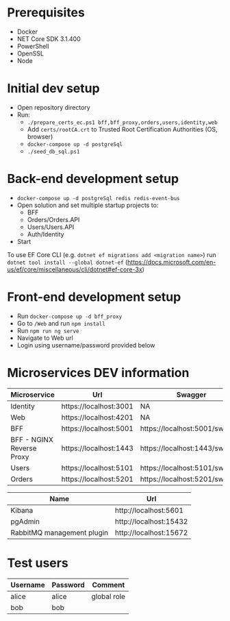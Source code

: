 # Prerequisites
* Docker
* NET Core SDK 3.1.400
* PowerShell
* OpenSSL
* Node

# Initial dev setup
* Open repository directory
* Run:
  * `./prepare_certs_ec.ps1 bff,bff_proxy,orders,users,identity,web`
  * Add `certs/rootCA.crt` to Trusted Root Certification Authorities (OS, browser)
  * `docker-compose up -d postgreSql`
  * `./seed_db_sql.ps1`

# Back-end development setup
* `docker-compose up -d postgreSql redis redis-event-bus`
* Open solution and set multiple startup projects to:
  * BFF
  * Orders/Orders.API
  * Users/Users.API
  * Auth/Identity
* Start

To use EF Core CLI (e.g. `dotnet ef migrations add <migration name>`) run `dotnet tool install --global dotnet-ef` (https://docs.microsoft.com/en-us/ef/core/miscellaneous/cli/dotnet#ef-core-3x)

# Front-end development setup
* Run `docker-compose up -d bff_proxy`
* Go to `/Web` and run `npm install`
* Run `npm run ng serve`
* Navigate to Web url
* Login using username/password provided below

# Microservices DEV information
Microservice | Url | Swagger
--- | --- | ---
Identity | https://localhost:3001 | NA
Web | https://localhost:4201 | NA
BFF | https://localhost:5001 | https://localhost:5001/swagger
BFF - NGINX Reverse Proxy | https://localhost:1443 | https://localhost:1443/swagger
Users | https://localhost:5101 | https://localhost:5101/swagger
Orders | https://localhost:5201 | https://localhost:5201/swagger

Name | Url
--- | ---
Kibana | http://localhost:5601
pgAdmin | http://localhost:15432
RabbitMQ management plugin | http://localhost:15672


# Test users
Username | Password | Comment
--- | --- | ---
alice | alice | global role
bob | bob | 
